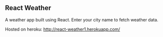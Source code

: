 ## React Weather

A weather app built using React. Enter your city name to fetch weather data.

Hosted on heroku: http://react-weather1.herokuapp.com/
